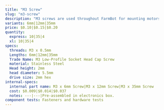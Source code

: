 ```yaml
---
title: "M3 Screw"
slug: "m3-screw"
description: "M3 screws are used throughout FarmBot for mounting motors and other small electronic components on the tools."
variants: 6mm|12mm|35mm
price: $0.10|$0.15|$0.20
quantity:
  express: 10|35|4
  xl: 10|35|4
specs:
  threads: M3 x 0.5mm
  Lengths: 6mm|12mm|35mm
  Trade Name: M3 Low-Profile Socket Head Cap Screw
  material: Stainless Steel
  Head height: 2mm
  head diameter: 5.5mm
  drive size: 2mm hex
internal-specs:
  internal part name: M3 x 6mm Screw|M3 x 12mm Screw|M3 x 35mm Screw
  cost: $0.009|$0.014|$0.037
  notes: ---|---|Pre-assembled in electronics box.
component tests: Fasteners and hardware tests
---
```

